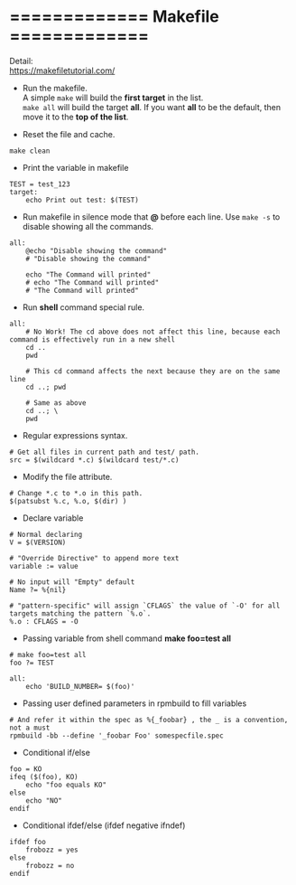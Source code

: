 # =============  Makefile   =============  
Detail:  
https://makefiletutorial.com/

- Run the makefile.  
A simple ```make``` will build the **first target** in the list.  
```make all``` will build the target **all**. If you want **all** to be the default, then move it to the **top of the list**.  

- Reset the file and cache.
```make
make clean
```

- Print the variable in makefile
```make
TEST = test_123
target:
    echo Print out test: $(TEST)
```

- Run makefile in silence mode that **@** before each line. Use ```make -s``` to disable showing all the commands. 
```make
all:
    @echo "Disable showing the command"
    # "Disable showing the command"

    echo "The Command will printed"
    # echo "The Command will printed"
    # "The Command will printed"
```

- Run **shell** command special rule.
```make
all:
    # No Work! The cd above does not affect this line, because each command is effectively run in a new shell
    cd ..
    pwd

    # This cd command affects the next because they are on the same line
    cd ..; pwd

    # Same as above
    cd ..; \
    pwd
```

- Regular expressions syntax.
```make
# Get all files in current path and test/ path.
src = $(wildcard *.c) $(wildcard test/*.c)
```

- Modify the file attribute.
```make
# Change *.c to *.o in this path.
$(patsubst %.c, %.o, $(dir) )
```

- Declare variable
```make
# Normal declaring
V = $(VERSION)

# "Override Directive" to append more text
variable := value

# No input will "Empty" default
Name ?= %{nil}

# "pattern-specific" will assign `CFLAGS` the value of `-O' for all targets matching the pattern `%.o`.
%.o : CFLAGS = -O
```

- Passing variable from shell command **make foo=test all**
```make
# make foo=test all
foo ?= TEST

all:
    echo 'BUILD_NUMBER= $(foo)'
```

- Passing user defined parameters in rpmbuild to fill variables
```make
# And refer it within the spec as %{_foobar} , the _ is a convention, not a must
rpmbuild -bb --define '_foobar Foo' somespecfile.spec
```

- Conditional if/else
```make
foo = KO
ifeq ($(foo), KO)
    echo "foo equals KO"
else
    echo "NO"
endif
```

- Conditional ifdef/else (ifdef negative ifndef)
```make
ifdef foo
    frobozz = yes
else
    frobozz = no
endif
```
